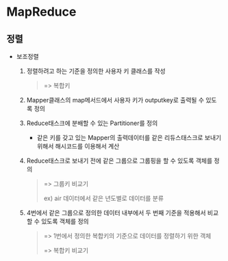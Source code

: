 # MapReduce

## 정렬

* 보조정렬

  1. 정렬하려고 하는 기준을 정의한 사용자 키 클래스를 작성

     > => 복합키

  2. Mapper클래스의 map메서드에서 사용자 키가 outputkey로 출력될 수 있도록 정의

  3. Reduce태스크에 분배할 수 있는 Partitioner를 정의

     * 같은 키를 갖고 있는 Mapper의 출력데이터를 같은 리듀스태스크로 보내기 위해서 해시코드를 이용해서 계산

  4. Reduce태스크로 보내기 전에 같은 그룹으로 그룹핑을 할 수 있도록 객체를 정의

     > => 그룹키 비교기
     >
     > ex) air 데이터에서 같은 년도별로 데이터를 분류

  5. 4번에서 같은 그룹으로 정의한 데이터 내부에서 두 번째 기준을 적용해서 비교할 수 있도록 객체를 정의

     > => 1번에서 정의한 복합키의 기준으로 데이터를 정렬하기 위한 객체
     >
     > => 복합키 비교기